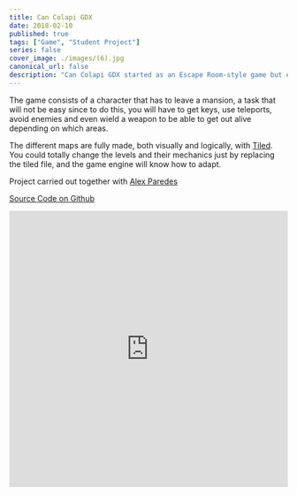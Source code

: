 ```yaml
---
title: Can Colapi GDX
date: 2018-02-10
published: true
tags: ["Game", "Student Project"]
series: false
cover_image: ./images/(6).jpg
canonical_url: false
description: "Can Colapi GDX started as an Escape Room-style game but ended up being almost a LibGDX-based game engine of its own"
---
```


The game consists of a character that has to leave a mansion, a task that will not be easy since to do this, you will have to get keys, use teleports, avoid enemies and even wield a weapon to be able to get out alive depending on which areas.

The different maps are fully made, both visually and logically, with [Tiled](https://www.mapeditor.org). You could totally change the levels and their mechanics just by replacing the tiled file, and the game engine will know how to adapt.

Project carried out together with [Alex Paredes](https://alexparedes.ovh)

[Source Code on Github](https://github.com/MarioRamosEs/CanColapiGDX)

<iframe width="100%" height="500" src="https://www.youtube.com/embed/dxLMn9W7JRc" frameborder="0" allow="accelerometer; autoplay; encrypted-media; gyroscope; picture-in-picture" allowfullscreen></iframe>
